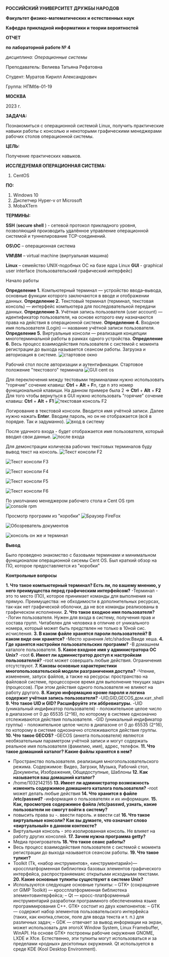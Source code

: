 **РОССИЙСКИЙ УНИВЕРСИТЕТ ДРУЖБЫ НАРОДОВ**

**Факультет физико-математических и естественных наук**

**Кафедра прикладной информатики и теории вероятностей**

**ОТЧЕТ**

**по лабораторной работе № 4**

_дисциплина: Операционные системы_

Преподаватель: Велиева Татьяна Рефатовна

Студент: Муратов Кирилл Александрович

Группа: НПМбв-01-19

**МОСКВА**

2023 г.

**ЗАДАЧА:**

Познакомиться с операционной системой Linux, получить практические навыки работы с консолью и некоторыми графическими менеджерами рабочих столов операционной системы.

**ЦЕЛЬ:**

Получение практических навыков.

**ИССЛЕДУЕМАЯ ОПЕРАЦИОННАЯ СИСТЕМА:**

1. CentOS

**ПО:**

1. Windows 10
2. Диспетчер Hyper-v от Microsoft
3. MobaXTern


**ТЕРМИНЫ:**

**SSH** (**secure shell** ) - сетевой протокол прикладного уровня, позволяющий производить удалённое управление операционной системой и туннелирование TCP-соединений.

**OS\ОС** – операционная система

**VM\ВМ** – virtual machine (виртуальная машина)

**Linux** – семейство UNIX-подобных ОС на базе ядра Linux
**GUI** - graphical user interface (пользовательский графический интерфейс)

Начало работы

**Определение 1.** Компьютерный терминал — устройство ввода–вывода, основные функции которого заключаются в вводе и отображении данных.
**Определение 2.** Текстовый терминал (терминал, текстовая консоль) — интерфейс компьютера для последовательной передачи данных.
**Определение 3.** Учётная запись пользователя (user account) — идентификатор пользователя, на основе которого ему назначаются права на действия в операционной системе.
**Определение 4.** Входное имя пользователя (Login) — название учётной записи пользователя.
**Определение 5.** Виртуальные консоли — реализация концепции многотерминальной работы в рамках одного устройства.
**Определение 6.** Весь процесс взаимодействия пользователя с системой с момента регистрации до выхода называется сеансом работы.
Загрузка и авторизация в системе.
![стартовое окно](IMAGES/start_desk.png)

Рабочий стол после авторизации и аутентификации. Стартовое положение "текстового" терминала
![GUI cent os](IMAGES/desktop_f1.png)

Для переключения между тестовыми терминалами нужно использовать "горячие" сочение клавиш: **Ctrl** + **Alt** + **F**n, где n это номер функциональной клавиши.
На данном примере была 2 => **Ctrl** + **Alt** + **F2**
Для того чтобы вернуться в GUI нужно использовать "горячие" сочение клавиш: **Ctrl** + **Alt** + **F1**
![текстовая консоль F2](IMAGES/text_console_f2.png)

Логирование в текстовой консоли. Вводится имя учётной записи. Далее нужно нажать **Enter**. Вводим пароль, но он не отображается (всё в порядке. Так и задуманно).
![вход в систему](IMAGES/login_f2.png)

После удачного входа - будет отображается имя пользователя, который вводил свои данные.
![после входа](IMAGES/enter_sys_f2.png)

Для демонстрации количесва рабочих текстовых терминалов буду вывод текст на консоль.
![Текст консоли F2](IMAGES/echo_f2.png)

![Текст консоли F3](IMAGES/echo_f3.png)

![Текст консоли F4](IMAGES/echo_f4.png)

![Текст консоли F5](IMAGES/echo_f5.png)

![Текст консоли F6](IMAGES/echo_f6.png)

По умолчанию менеджером рабочего стола и Cent OS rpm
![console rpm](IMAGES/rpm.png)

Просмотр программ из "коробки"
![Браузер FireFox](IMAGES/firefox.png)

![Обозреватель документов](IMAGES/viewer_doc.png)

![консоль он же и терминал](IMAGES/terminal.png)

**Вывод**

Было проведено знакомство с базовыми терминами и минимальном функционалом операционной сисемы Cent OS. Был краткий обзор на ПО, которое предоставляется из "коробки"

**Контрольные вопросы**

**1. Что такое компьютерный терминал? Есть ли, по вашему мнению, у него преимущества перед графическим интерфейсом?**
-Терминал - это то место (ПО), которое принимает команды для выполнения на прямую. Преимущества: не обходимости в дополнительных ресурсах, так-как нет графической оболочки, да не все команды реализованы в графическом исполнении.
**2. Что такое входное имя пользователя?**
-Логин пользователя. Нужен для входа в систему, получения прав и состава групп. Читабелен для человека в отличие от уникального номера, который может быть предствлен не только в 10ной сис. исчисления.
**3. В каком файле хранятся пароли пользователей? В каком виде они хранятся?**
-Место хранения /etc/shadow.Ввиде хеша.
**4. Где хранятся настройки пользовательских программ?**
-В домашнем каталоге пользователя.
**5. Какое входное имя у администратора ОС Unix?**
-root
**6. Имеет ли администратор доступ к настройкам пользователей?**
-root может совершать любые действия. Ограничения отсутствуют.
**7. Каковы основные характеристики многопользовательской модели разграничения доступа?**
-Чтение, изменение, запуск файлов, а также на ресурсы: пространство на файловой системе, процессорное время для выполнение текущих задач (процессов). При этом действия одного пользователя не влияют на работу другого.
**8. Какую информацию кроме пароля и логина содержит учётная запись пользователя?**
-UID,GID,GECOS,дом.кат.,shell
**9. Что такое UID и GID? Расшифруйте эти аббревиатуры.**
-UID (уникальный индификатор пользователя) - положительное целое число в диапазоне от 0 до 65535 (2^16), по которому в системе однозначно отслеживаются действия пользователя.
-GID (уникальный индификатор группы) - положительное целое число в диапазоне от 0 до 65535 (2^16), по которому в системе однозначно отслеживаются действия группы.
**10. Что такое GECOS?**
-GECOS (анкета пользователя) являются необязательным параметром учётной записи и могут содержать реальное имя пользователя (фамилию, имя), адрес, телефон.
**11. Что такое домашний каталог? Какие файлы хранятся в нем?**
- Пространство пользователя. реализиция многопользовательского режима. Содержимое: Видео, Загрзки, Музыка, Рабочий стол, Документы, Изображения, Общедоступные, Шаблоны
**12. Как называется ваш домашний каталог?**
- /home/1032142155
**13. Имеет ли администратор возможность изменить содержимое домашнего каталога пользователя?**
-root может делать любые действия
**14. Что хранится в файле /etc/passwd?**
-информация о пользователях и их информации.
**15. Как, просмотрев содержимое файла /etc/passwd, узнать, какие пользователи не смогут войти в систему?**
- повысить права su -. ввести пароль. и ввести cat
**16. Что такое виртуальные консоли? Как вы думаете, что означает слово «виртуальный» в данном контексте?**
- Виртуальная консоль - это изолированная консоль. Не влияет на работу других консолей. 
**17. Зачем нужна программа getty?**
- Медиа проигрователь
**18. Что такое сеанс работы?**
- Весь процесс взаимодействия пользователя с системой с момента регистрации до выхода называется сеансом работы.
**19. Что такое тулкит?**
- Toolkit (Tk, «набор инструментов», «инструментарий»)— кроссплатформенная библиотека базовых элементов графического интерфейса, распространяемаяс открытыми исходными текстами.
**20. Какие основные тулкиты существуют в системе Unix?**
- Используются следующие основные тулкиты:
  – GTK+ (сокращение от GIMP Toolkit) — кроссплатформенная библиотека элементовинтерфейса;
  – Qt — кросс-платформенный инструментарий разработки программного обеспеченияна языке программирования C++.
  GTK+ состоит из двух компонентов:
  – GTK — содержит набор элементов пользовательского интерфейса (таких, как кнопка,список, поле для ввода текста и т. п.) для различных задач;
  – GDK — отвечает за вывод информации на экран, может использовать для этогоX Window System, Linux Framebuffer, WinAPI.
  На основе GTK+ построены рабочие окружения GNOME, LXDE и Xfce. Естественно, эти тулкиты могут использоваться и за пределами «родных» десктопных окружений. Qt используется в среде KDE (Kool Desktop Environment).